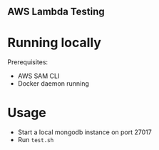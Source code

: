 AWS Lambda Testing
------------------

Running locally
===============

Prerequisites:

- AWS SAM CLI
- Docker daemon running

Usage
=====

- Start a local mongodb instance on port 27017
- Run ``test.sh``
